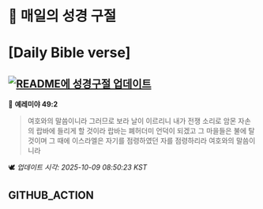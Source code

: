 # 🙏 매일의 성경 구절
# [Daily Bible verse]
## [![README에 성경구절 업데이트](https://github.com/DONGSUKA/first_test/actions/workflows/update-readme-bible.yml/badge.svg)](https://github.com/DONGSUKA/first_test/actions/workflows/update-readme-bible.yml)
<!-- START_BIBLE_VERSE -->
📖 **예레미야 49:2**
> 여호와의 말씀이니라 그러므로 보라 날이 이르리니 내가 전쟁 소리로 암몬 자손의 랍바에 들리게 할 것이라 랍바는 폐허더미 언덕이 되겠고 그 마을들은 불에 탈 것이며 그 때에 이스라엘은 자기를 점령하였던 자를 점령하리라 여호와의 말씀이니라

🕊️ _업데이트 시각: 2025-10-09 08:50:23 KST_
  <!-- END_BIBLE_VERSE -->
## GITHUB_ACTION

